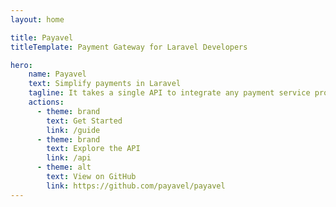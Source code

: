 ```yaml
---
layout: home

title: Payavel
titleTemplate: Payment Gateway for Laravel Developers

hero:
    name: Payavel
    text: Simplify payments in Laravel
    tagline: It takes a single API to integrate any payment service provider, or connect with multiple providers using the same integration.
    actions:
      - theme: brand
        text: Get Started
        link: /guide
      - theme: brand
        text: Explore the API
        link: /api
      - theme: alt
        text: View on GitHub
        link: https://github.com/payavel/payavel
---
```


